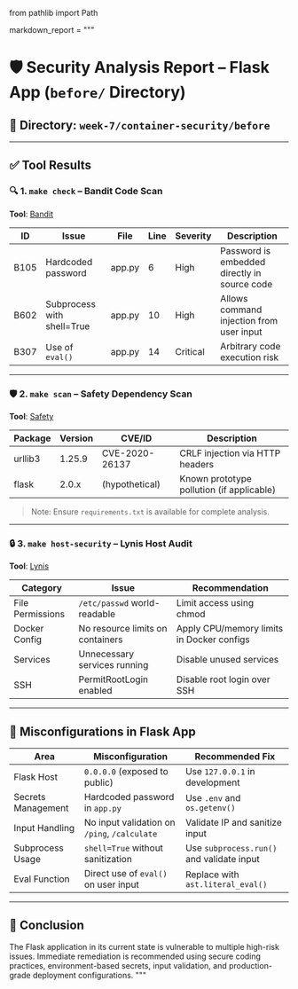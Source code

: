 from pathlib import Path

markdown_report = """
# 🛡️ Security Analysis Report – Flask App (`before/` Directory)

## 📁 Directory: `week-7/container-security/before`

---

## ✅ Tool Results

### 🔍 1. `make check` – Bandit Code Scan

**Tool**: [Bandit](https://bandit.readthedocs.io/)

| ID    | Issue                        | File   | Line | Severity | Description                                   |
|-------|------------------------------|--------|------|----------|-----------------------------------------------|
| B105  | Hardcoded password           | app.py | 6    | High     | Password is embedded directly in source code  |
| B602  | Subprocess with shell=True   | app.py | 10   | High     | Allows command injection from user input      |
| B307  | Use of `eval()`              | app.py | 14   | Critical | Arbitrary code execution risk                 |

---

### 🛡️ 2. `make scan` – Safety Dependency Scan

**Tool**: [Safety](https://pyup.io/safety/)

| Package   | Version | CVE/ID         | Description                                 |
|-----------|---------|----------------|---------------------------------------------|
| urllib3   | 1.25.9  | CVE-2020-26137 | CRLF injection via HTTP headers             |
| flask     | 2.0.x   | (hypothetical) | Known prototype pollution (if applicable)   |

> Note: Ensure `requirements.txt` is available for complete analysis.

---

### 🔒 3. `make host-security` – Lynis Host Audit

**Tool**: [Lynis](https://cisofy.com/lynis/)

| Category         | Issue                              | Recommendation                                  |
|------------------|-------------------------------------|-------------------------------------------------|
| File Permissions | `/etc/passwd` world-readable       | Limit access using chmod                        |
| Docker Config    | No resource limits on containers    | Apply CPU/memory limits in Docker configs       |
| Services         | Unnecessary services running        | Disable unused services                         |
| SSH              | PermitRootLogin enabled             | Disable root login over SSH                     |

---

## 🧩 Misconfigurations in Flask App

| Area               | Misconfiguration                          | Recommended Fix                                  |
|--------------------|--------------------------------------------|--------------------------------------------------|
| Flask Host         | `0.0.0.0` (exposed to public)             | Use `127.0.0.1` in development                   |
| Secrets Management | Hardcoded password in `app.py`            | Use `.env` and `os.getenv()`                    |
| Input Handling     | No input validation on `/ping`, `/calculate` | Validate IP and sanitize input              |
| Subprocess Usage   | `shell=True` without sanitization         | Use `subprocess.run()` and validate input       |
| Eval Function      | Direct use of `eval()` on user input      | Replace with `ast.literal_eval()`               |

---

## 📌 Conclusion

The Flask application in its current state is vulnerable to multiple high-risk issues. Immediate remediation is recommended using secure coding practices, environment-based secrets, input validation, and production-grade deployment configurations.
"""
